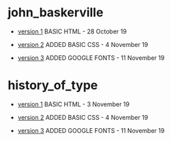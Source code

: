 # john_baskerville
- [version 1](https://gemma-ferguson.github.io/john_baskerville/baskerville.html) BASIC HTML - 28 October 19

- [version 2](https://gemma-ferguson.github.io/john_baskerville/baskerville_2.html) ADDED BASIC CSS - 4 November 19

- [version 3](https://gemma-ferguson.github.io/john_baskerville/baskerville_3.html) ADDED GOOGLE FONTS - 11 November 19

# history_of_type

- [version 1](https://gemma-ferguson.github.io/john_baskerville/history.html) BASIC HTML - 3 November 19

- [version 2](https://gemma-ferguson.github.io/john_baskerville/history_2.html) ADDED BASIC CSS - 4 November 19

- [version 3](https://gemma-ferguson.github.io/john_baskerville/history_3.html) ADDED GOOGLE FONTS - 11 November 19